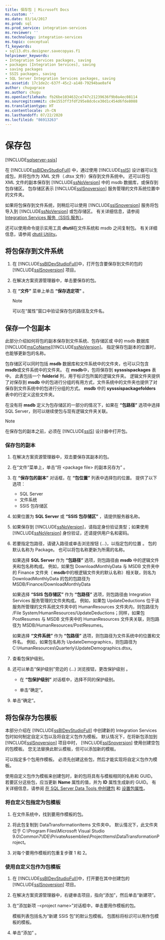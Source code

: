 ```yaml
---
title: 保存包 | Microsoft Docs
ms.custom: ''
ms.date: 03/14/2017
ms.prod: sql
ms.prod_service: integration-services
ms.reviewer: ''
ms.technology: integration-services
ms.topic: conceptual
f1_keywords:
- sql13.dts.designer.savecopyas.f1
helpviewer_keywords:
- Integration Services packages, saving
- packages [Integration Services], saving
- saving packages
- SSIS packages, saving
- SQL Server Integration Services packages, saving
ms.assetid: 17c1de2c-637f-45c2-a148-79294bae0af4
author: chugugrace
ms.author: chugu
ms.openlocfilehash: fb26be1034632ce747c21239636f9b0a4ec08114
ms.sourcegitcommit: c8e1553ff3fdf295e8dc6ce30d1c454d6fde8088
ms.translationtype: HT
ms.contentlocale: zh-CN
ms.lasthandoff: 07/22/2020
ms.locfileid: "86913263"
---
```

# <a name="save-packages"></a>保存包

[!INCLUDE[sqlserver-ssis](../includes/applies-to-version/sqlserver-ssis.md)]


  在 [!INCLUDE[ssBIDevStudioFull](../includes/ssbidevstudiofull-md.md)] 中，通过使用 [!INCLUDE[ssIS](../includes/ssis-md.md)] 设计器可以生成包，并将包作为 XML 文件（.dtsx 文件）保存到文件系统中。 还可以将包 XML 文件的副本保存到 [!INCLUDE[ssNoVersion](../includes/ssnoversion-md.md)] 中的 msdb 数据库，或保存到包存储区。 包存储区表示 [!INCLUDE[ssISnoversion](../includes/ssisnoversion-md.md)] 服务管理的文件系统位置中的文件夹。  
  
 如果将包保存到文件系统，则稍后可以使用 [!INCLUDE[ssISnoversion](../includes/ssisnoversion-md.md)] 服务将包导入到 [!INCLUDE[ssNoVersion](../includes/ssnoversion-md.md)] 或包存储区。 有关详细信息，请参阅 [Integration Services 服务（SSIS 服务）](../integration-services/service/integration-services-service-ssis-service.md)。  
  
 还可以使用命令提示实用工具 **dtutil**在文件系统和 msdb 之间复制包。 有关详细信息，请参阅 [dtutil Utility](../integration-services/dtutil-utility.md)。  
## <a name="save-a-package-to-the-file-system"></a>将包保存到文件系统  
  
1.  在 [!INCLUDE[ssBIDevStudioFull](../includes/ssbidevstudiofull-md.md)]中，打开包含要保存到文件的包的 [!INCLUDE[ssISnoversion](../includes/ssisnoversion-md.md)] 项目。  
  
2.  在解决方案资源管理器中，单击要保存的包。  
  
3.  在 **“文件”** 菜单上单击 **“保存选定项”** 。  
  
    > [!NOTE]  
    >  可以在“属性”窗口中验证保存包的路径及文件名。  

## <a name="save-a-copy-of-a-package"></a>保存一个包副本
  此部分介绍如何将包的副本保存到文件系统、包存储区或   中的 msdb 数据库[!INCLUDE[msCoName](../includes/msconame-md.md)][!INCLUDE[ssNoVersion](../includes/ssnoversion-md.md)]。 指定保存包副本的位置时，也能够更新包的名称。  
  
 包存储区可以同时包括 **msdb** 数据库和文件系统中的文件夹，也可以只包含 **msdb**或文件系统中的文件夹。 在 **msdb**中，包将保存到 **sysssispackages** 表中。 此表包括一个 **folderid** 列，用于标识包所属的逻辑文件夹。 逻辑文件夹提供了对保存到 **msdb** 中的包进行分组的有用方式，文件系统中的文件夹也提供了对保存到文件系统中的包进行分组的方式。 **msdb** 中的 **sysssispackagefolders** 表中的行定义这些文件夹。  
  
 在没有将 **msdb** 定义为包存储区的一部分的情况下，如果在 **“包路径”** 选项中选择 SQL Server，则可以继续使包与现有逻辑文件夹关联。  
  
> [!NOTE]  
>  在保存包的副本之前，必须在 [!INCLUDE[ssIS](../includes/ssis-md.md)] 设计器中打开包。  
  
### <a name="to-save-a-copy-of-a-package"></a>保存包的副本  
  
1.  在解决方案资源管理器中，双击要保存其副本的包。  
  
2.  在“文件”菜单上，单击“将 \<package file> 的副本另存为” 。  
  
3.  在 **“保存包的副本”** 对话框，在 **“包位置”** 列表中选择包的位置。 提供了以下选项：  
    -   SQL Server
    -   文件系统 
    -   SSIS 包存储区 
  
4.  如果位置为 **SQL Server** 或 **“SSIS 包存储区”** ，请提供服务器名称。  
  
5.  如果保存到 [!INCLUDE[ssNoVersion](../includes/ssnoversion-md.md)]，请指定身份验证类型；如果使用 [!INCLUDE[ssNoVersion](../includes/ssnoversion-md.md)] 身份验证，还请提供用户名和密码。  
  
6.  若要指定包路径，请键入路径或单击浏览按钮 (…)，以指定包的位置  。 包的默认名称为 Package。 也可以将包名称更新为所需的名称。  
  
     如果选择 **SQL Server** 作为 **“包路径”** 选项，则包路径由 **msdb** 中的逻辑文件夹和包名称构成。 例如，如果包 DownloadMonthlyData 与 MSDB 文件夹中的 Finance 文件夹（ **msdb**中的根逻辑文件夹的默认名称）相关联，则名为 DownloadMonthlyData 的包的包路径为 MSDB/Finance/DownloadMonthlyData  
  
     如果选择 **“SSIS 包存储区”** 作为 **“包路径”** 选项，则包路径由 Integration Services 服务管理的文件夹构成。 例如，如果包 UpdateDeductions 位于该服务所管理的文件系统文件夹中的 HumanResources 文件夹内，则包路径为 /File System/HumanResources/UpdateDeductions；同样，如果包 PostResumes 与 MSDB 文件夹中的 HumanResources 文件夹关联，则包路径为 MSDB/HumanResources/PostResumes。  
  
     如果选择 **“文件系统”** 作为 **“包路径”** 选项，则包路径为文件系统中的位置和文件名。 例如，如果包名称为 UpdateDemographics，则包路径为 C:\HumanResources\Quarterly\UpdateDemographics.dtsx。  
  
7.  查看包保护级别。  
  
8.  还可以单击“保护级别”旁边的 (…) 浏览按钮，更改保护级别   。  
  
    -   在 **“包保护级别”** 对话框中，选择不同的保护级别。  
  
    -   单击“确定”。  
  
9. 单击“确定”。  

## <a name="save-a-package-as-a-package-template"></a>将包保存为包模板
 本部分介绍在 [!INCLUDE[ssBIDevStudioFull](../includes/ssbidevstudiofull-md.md)] 中创建新的 Integration Services 包时如何制定自定义包以及将自定义包作为模板。 默认情况下，在将新包添加到 [!INCLUDE[ssISnoversion](../includes/ssisnoversion-md.md)] 项目中时， [!INCLUDE[ssISnoversion](../includes/ssisnoversion-md.md)] 使用创建空包的包模板。 您无法替换此默认模板，但可以添加新的模板。  
  
 可以指定多个包用作模板。 必须先创建这些包，然后才能实现将自定义包作为模板。  
  
 使用自定义包作为模板来创建包时，新的包将具有与模板相同的名称和 GUID。 若要区分这些包，应当更新 **Name** 属性的值，并为 **ID** 属性生成新的 GUID。 有关详细信息，请参阅 [在 SQL Server Data Tools 中创建包](../integration-services/create-packages-in-sql-server-data-tools.md) 和 [设置包属性](../integration-services/set-package-properties.md)。  
  
### <a name="to-designate-a-custom-package-as-a-package-template"></a>将自定义包指定为包模板  
  
1.  在文件系统中，找到要用作模板的包。  
  
2.  将此包复制到 DataTransformationItems 文件夹中。 默认情况下，此文件夹位于 C:\Program Files\Microsoft Visual Studio 9.0\Common7\IDE\PrivateAssemblies\ProjectItems\DataTransformationProject。  
  
3.  对每个要用作模板的包重复步骤 1 和 2。  
  
### <a name="to-use-a-custom-package-as-a-package-template"></a>使用自定义包作为包模板  
  
1.  在 [!INCLUDE[ssBIDevStudioFull](../includes/ssbidevstudiofull-md.md)]中，打开要在其中创建包的 [!INCLUDE[ssISnoversion](../includes/ssisnoversion-md.md)] 项目。  
  
2.  在解决方案资源管理器中，右键单击项目，指向“添加”，然后单击“新建项”。  
  
3.  在“添加新项 -\<project name>”对话框中，单击要用作模板的包。  
  
     模板列表包括名为“新建 SSIS 包”的默认包模板。 包图标将标识可以用作包模板的模板。  
  
4.  单击“添加”  。  
